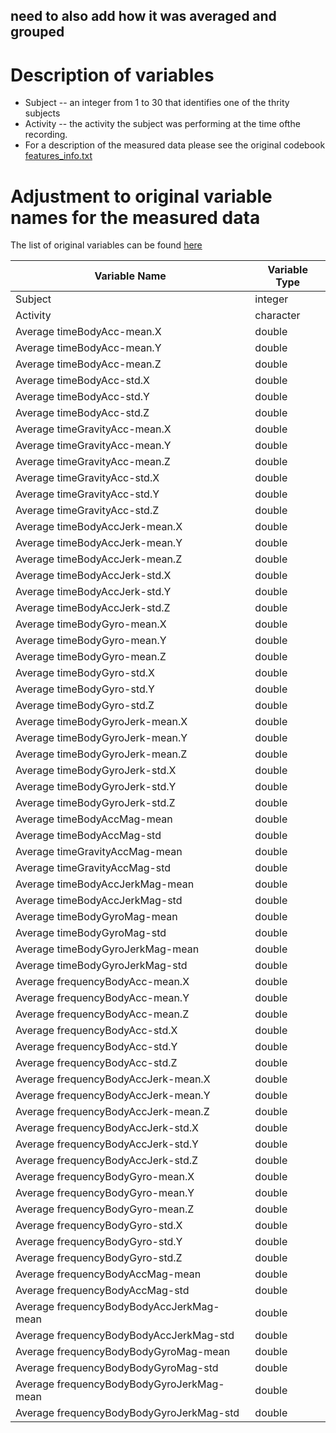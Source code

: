 ## need to also add how it was averaged and grouped

# Description of variables
* Subject -- an integer from 1 to 30 that identifies one of the thrity subjects
* Activity -- the activity the subject was performing at the time ofthe recording.  
* For a description of the measured data please see the original codebook [features_info.txt](https://github.com/mathisme/rgacdfp/blob/master/Data/features_info.txt)

# Adjustment to original variable names for the measured data
The list of original variables can be found [here](https://github.com/mathisme/rgacdfp/blob/master/Data/features.txt) 


| Variable Name | Variable Type |
| ----- | ----- |
| Subject | integer |
| Activity | character |
| Average timeBodyAcc-mean.X | double |
| Average timeBodyAcc-mean.Y | double | 
| Average timeBodyAcc-mean.Z | double |
| Average timeBodyAcc-std.X | double |
| Average timeBodyAcc-std.Y | double |
| Average timeBodyAcc-std.Z | double |
| Average timeGravityAcc-mean.X | double |
| Average timeGravityAcc-mean.Y | double |
| Average timeGravityAcc-mean.Z | double |
| Average timeGravityAcc-std.X | double |
| Average timeGravityAcc-std.Y | double |
| Average timeGravityAcc-std.Z | double |
| Average timeBodyAccJerk-mean.X | double |
| Average timeBodyAccJerk-mean.Y | double |
| Average timeBodyAccJerk-mean.Z | double |
| Average timeBodyAccJerk-std.X | double |
| Average timeBodyAccJerk-std.Y | double |
| Average timeBodyAccJerk-std.Z | double |
| Average timeBodyGyro-mean.X | double |
| Average timeBodyGyro-mean.Y | double |
| Average timeBodyGyro-mean.Z | double |
| Average timeBodyGyro-std.X | double |
| Average timeBodyGyro-std.Y | double |
| Average timeBodyGyro-std.Z | double |
| Average timeBodyGyroJerk-mean.X | double |
| Average timeBodyGyroJerk-mean.Y | double |
| Average timeBodyGyroJerk-mean.Z | double |
| Average timeBodyGyroJerk-std.X | double |
| Average timeBodyGyroJerk-std.Y | double |
| Average timeBodyGyroJerk-std.Z | double |
| Average timeBodyAccMag-mean | double |
| Average timeBodyAccMag-std | double |
| Average timeGravityAccMag-mean | double |
| Average timeGravityAccMag-std | double |
| Average timeBodyAccJerkMag-mean | double |
| Average timeBodyAccJerkMag-std | double |
| Average timeBodyGyroMag-mean | double |
| Average timeBodyGyroMag-std | double |
| Average timeBodyGyroJerkMag-mean | double |
| Average timeBodyGyroJerkMag-std | double |
| Average frequencyBodyAcc-mean.X | double |
| Average frequencyBodyAcc-mean.Y | double |
| Average frequencyBodyAcc-mean.Z | double |
| Average frequencyBodyAcc-std.X | double |
| Average frequencyBodyAcc-std.Y | double |
| Average frequencyBodyAcc-std.Z | double |
| Average frequencyBodyAccJerk-mean.X | double |
| Average frequencyBodyAccJerk-mean.Y | double |
| Average frequencyBodyAccJerk-mean.Z | double |
| Average frequencyBodyAccJerk-std.X | double |
| Average frequencyBodyAccJerk-std.Y | double |
| Average frequencyBodyAccJerk-std.Z | double |
| Average frequencyBodyGyro-mean.X | double |
| Average frequencyBodyGyro-mean.Y | double |
| Average frequencyBodyGyro-mean.Z | double |
| Average frequencyBodyGyro-std.X | double |
| Average frequencyBodyGyro-std.Y | double |
| Average frequencyBodyGyro-std.Z | double |
| Average frequencyBodyAccMag-mean | double |
| Average frequencyBodyAccMag-std | double |
| Average frequencyBodyBodyAccJerkMag-mean | double |
| Average frequencyBodyBodyAccJerkMag-std | double |
| Average frequencyBodyBodyGyroMag-mean | double |
| Average frequencyBodyBodyGyroMag-std | double |
| Average frequencyBodyBodyGyroJerkMag-mean | double |
| Average frequencyBodyBodyGyroJerkMag-std | double |



